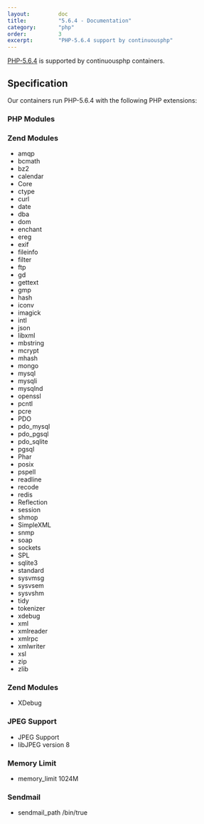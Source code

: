 ```yaml
---
layout:         doc
title:          "5.6.4 - Documentation"
category:       "php"
order:          3
excerpt:        "PHP-5.6.4 support by continuousphp"
---
```

[PHP-5.6.4](http://www.php.net) is supported by continuousphp containers.

## Specification

Our containers run PHP-5.6.4 with the following PHP extensions:

### PHP Modules

### Zend Modules

* amqp
* bcmath
* bz2
* calendar
* Core
* ctype
* curl
* date
* dba
* dom
* enchant
* ereg
* exif
* fileinfo
* filter
* ftp
* gd
* gettext
* gmp
* hash
* iconv
* imagick
* intl
* json
* libxml
* mbstring
* mcrypt
* mhash
* mongo
* mysql
* mysqli
* mysqlnd
* openssl
* pcntl
* pcre
* PDO
* pdo_mysql
* pdo_pgsql
* pdo_sqlite
* pgsql
* Phar
* posix
* pspell
* readline
* recode
* redis
* Reflection
* session
* shmop
* SimpleXML
* snmp
* soap
* sockets
* SPL
* sqlite3
* standard
* sysvmsg
* sysvsem
* sysvshm
* tidy
* tokenizer
* xdebug
* xml
* xmlreader
* xmlrpc
* xmlwriter
* xsl
* zip
* zlib

### Zend Modules

* XDebug

### JPEG Support

* JPEG Support
* libJPEG version 8

### Memory Limit

* memory_limit 1024M

### Sendmail

* sendmail_path /bin/true
